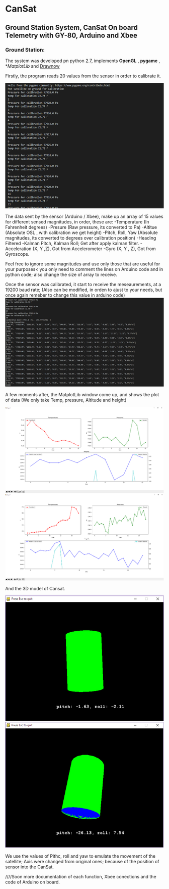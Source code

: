 # CanSat
## Ground Station System, CanSat On board Telemetry with GY-80, Arduino and Xbee


### Ground Station: 

The system was developed pn python 2.7, implements **OpenGL** , **pygame** , **MatplotLib* and [Drawnow](https://github.com/stsievert/python-drawnow )

Firstly, the program reads 20 values from the sensor in order to calibrate it. 

![alt text](https://github.com/AldaCL/CanSat/blob/master/Screenshots/calibration.png)

The data sent by the sensor (Arduino / Xbee), make up an array of 15 values for different sensed magnitudes, in order, these are:
-Temperature (In Fahrenheit degrees)
-Presure (Raw pressure, its converted to Pa)
-Altitue (Absolute OSL , with calibration we get height)
-Pitch, Roll, Yaw (Absolute magnitudes, its converted to degrees over calibration position)
-Heading Filtered 
-Kalman Pitch, Kalman Roll; Get after apply kalman filter. 
-Acceleration (X, Y ,Z), Got from Accelerometer
-Gyro (X, Y , Z), Got from Gyroscope. 

Feel free to ignore some magnitudes and use only those that are useful for your purposes< you only need to comment the lines on Arduino code and in python code; also change the size of array to receive. 

Once the sensor was calibrated, it start to receive the meseaurements, at a 19200 baud rate; (Also can be modified, in orden to ajust to your needs, but once again remeber to change this value in arduino code)
![alt text](https://github.com/AldaCL/CanSat/blob/master/Screenshots/ejec1.png)

A few moments after, the MatplotLib window come up, and shows the plot of data (We only take Temp, pressure, Altitude and height)

![alt text](https://github.com/AldaCL/CanSat/blob/master/Screenshots/can2.png)
![alt text](https://github.com/AldaCL/CanSat/blob/master/Screenshots/can3.png)

And the 3D model of Cansat.

![alt text](https://github.com/AldaCL/CanSat/blob/master/Screenshots/can1.png)
![alt text](https://github.com/AldaCL/CanSat/blob/master/Screenshots/can4.png)


We use the values of Pithc, roll and yaw to emulate the movement of the satellite; Axis were changed from original ones; because of the position of sensor into the CanSat. 



////Soon more documentation of each function, Xbee conections and the code of Arduino on board.
